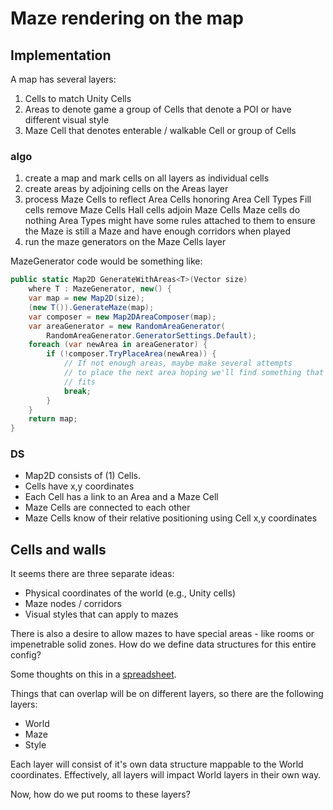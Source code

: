 # Maze rendering on the map

## Implementation

A map has several layers:

1. Cells to match Unity Cells
2. Areas to denote game a group of Cells that denote a POI or have
different visual style
3. Maze Cell that denotes enterable / walkable Cell or group of Cells

### algo

1. create a map and mark cells on all layers as individual cells
2. create areas by adjoining cells on the Areas layer
3. process Maze Cells to reflect Area Cells honoring Area Cell Types
     Fill cells remove Maze Cells
     Hall cells adjoin Maze Cells
     Maze cells do nothing
     Area Types might have some rules attached to them to ensure the
     Maze is still a Maze and have enough corridors when played
4. run the maze generators on the Maze Cells layer

MazeGenerator code would be something like:

```c#
public static Map2D GenerateWithAreas<T>(Vector size)
    where T : MazeGenerator, new() {
    var map = new Map2D(size);
    (new T()).GenerateMaze(map);
    var composer = new Map2DAreaComposer(map);
    var areaGenerator = new RandomAreaGenerator(
        RandomAreaGenerator.GeneratorSettings.Default);
    foreach (var newArea in areaGenerator) {
        if (!composer.TryPlaceArea(newArea)) {
            // If not enough areas, maybe make several attempts
            // to place the next area hoping we'll find something that
            // fits
            break;
        }
    }
    return map;
}
```

### DS

* Map2D consists of (1) Cells.
* Cells have x,y coordinates
* Each Cell has a link to an Area and a Maze Cell
* Maze Cells are connected to each other
* Maze Cells know of their relative positioning using Cell x,y coordinates

## Cells and walls

It seems there are three separate ideas:

* Physical coordinates of the world (e.g., Unity cells)
* Maze nodes / corridors
* Visual styles that can apply to mazes

There is also a desire to allow mazes to have special areas - like rooms or
impenetrable solid zones. How do we define data structures for this entire
config?

Some thoughts on this in a [spreadsheet](https://docs.google.com/spreadsheets/d/1qvLtWNySSYW7v10g28d1CcepfDeN-g649f2Hsff5yDs/edit#gid=0).

Things that can overlap will be on different layers, so there are the following
layers:

* World
* Maze
* Style

Each layer will consist of it's own data structure mappable to the World
coordinates. Effectively, all layers will impact World layers in their own way.

Now, how do we put rooms to these layers?

